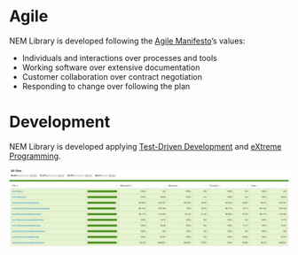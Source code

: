 # Agile

NEM Library is developed following the [Agile Manifesto](http://agilemanifesto.org/)’s values:

- Individuals and interactions over processes and tools
- Working software over extensive documentation
- Customer collaboration over contract negotiation
- Responding to change over following the plan

# Development

NEM Library is developed applying [Test-Driven Development](https://en.wikipedia.org/wiki/Test-driven_development) and 
[eXtreme Programming](https://en.wikipedia.org/wiki/Extreme_programming).

![Test Coverage](img/test-coverage.png)